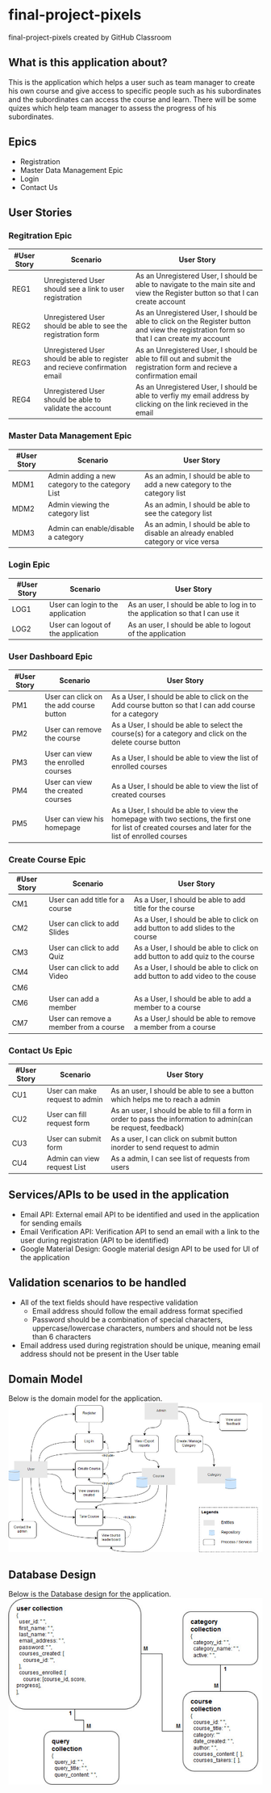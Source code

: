# final-project-pixels
final-project-pixels created by GitHub Classroom

## What is this application about?
This is the application which helps a user such as team manager to create his own course and give access to specific people such as his subordinates and the subordinates can access the course and learn. There will be some quizes which help team manager to assess the progress of his subordinates.

## Epics
- Registration
- Master Data Management Epic
- Login
- Contact Us 

## User Stories

### Regitration Epic
|#User Story|Scenario|User Story|
|---|---|---|
|REG1|Unregistered User should see a link to user registration|As an Unregistered User, I should be able to navigate to the main site and view the Register button so that I can create account|
|REG2|Unregistered User should be able to see the registration form|As an Unregistered User, I should be able to click on the Register button and view the registration form so that I can create my account|
|REG3|Unregistered User should be able to register and recieve confirmation email|As an Unregistered User, I should be able to fill out and submit the registration form and recieve a confirmation email|
|REG4|Unregistered User should be able to validate the account|As an Unregistered User, I should be able to verfiy my email address by clicking on the link recieved in the email|


### Master Data Management Epic
|#User Story|Scenario|User Story|
|---|---|---|
|MDM1|Admin adding a new category to the category List|As an admin, I should be able to add a new category to the category list|
|MDM2|Admin viewing the category list|As an admin, I should be able to see the category list|
|MDM3|Admin can enable/disable a category|As an admin, I should be able to disable an already enabled category or vice versa|


### Login Epic
|#User Story|Scenario|User Story|
|---|---|---|
|LOG1|User can login to the application|As an user, I should be able to log in to the application so that I can use it|
|LOG2|User can logout of the application|As an user, I should be able to logout of the application|


### User Dashboard Epic
|#User Story|Scenario|User Story|
|---|---|---|
|PM1|User can click on the add course button|As a User, I should be able to click on the Add course button so that I can add course for a category|
|PM2|User can remove the course|As a User, I should be able to select the course(s) for a category and click on the delete course button|
|PM3|User can view the enrolled courses|As a User, I should be able to view the list of enrolled courses|
|PM4|User can view the created courses|As a User, I should be able to view the list of created courses|
|PM5|User can view his homepage|As a User, I should be able to view the homepage with two sections, the first one for list of created courses and later for the list of enrolled courses|


### Create Course Epic
|#User Story|Scenario|User Story|
|---|---|---|
|CM1|User can add title for a course|As a User, I should be able to add title for the course|
|CM2|User can click to add Slides|As a User, I should be able to click on add button to add slides to the course|
|CM3|User can click to add Quiz|As a User, I should be able to click on add button to add quiz to the course|
|CM4|User can click to add Video|As a User, I should be able to click on add button to add video to the couse|
|CM6
|CM6|User can add a member|As a User, I should be able to add a member to a course|
|CM7|User can remove a member from a course|As a User,I should be able to remove a member from a course|


### Contact Us Epic
|#User Story|Scenario|User Story|
|---|---|---|
|CU1|User can make request to admin|As an user, I should be able to see a button which helps me to reach a admin|
|CU2|User can fill request form|As an user, I should be able to fill a form in order to pass the information to admin(can be request, feedback)|
|CU3|User can submit form|As a user, I can click on submit button inorder to send request to admin|
|CU4|Admin can view request List|As a admin, I can see list of requests from users|


## Services/APIs to be used in the application
- Email API: External email API to be identified and used in the application for sending emails
- Email Verification API: Verification API to send an email with a link to the user during registration (API to be identified)
- Google Material Design: Google material design API to be used for UI of the application


## Validation scenarios to be handled
- All of the text fields should have respective validation
  - Email address should follow the email address format specified
  - Password should be a combination of special characters, uppercase/lowercase characters, numbers and should not be less than 6 characters
- Email address used during registration should be unique, meaning email address should not be present in the User table


## Domain Model
Below is the domain model for the application.
![alt text](assets/INFO-6150-DDD-Final.jpg?raw=true "Optional Title")

## Database Design
Below is the Database design for the application.
![alt text](assets/INFO6150-Database-Design.jpg)

